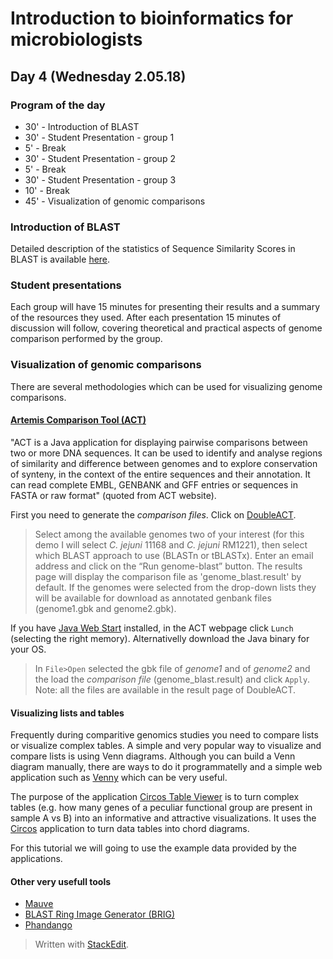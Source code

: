﻿# Introduction to bioinformatics for microbiologists

## Day 4 (Wednesday 2.05.18)

### Program of the day

* 30' - Introduction of BLAST
* 30' - Student Presentation - group 1
*   5' - Break 
* 30' - Student Presentation - group 2 
*   5' - Break
* 30' - Student Presentation - group 3
* 10' - Break
* 45' - Visualization of genomic comparisons

### Introduction of BLAST
Detailed description of the statistics of Sequence Similarity Scores in BLAST is available [here](https://www.ncbi.nlm.nih.gov/BLAST/tutorial/Altschul-1.html).
### Student presentations
Each group will have 15 minutes for presenting their results and a summary of the resources they used. After each presentation 15 minutes of discussion will follow, covering theoretical and practical aspects of genome comparison performed by the group.
### Visualization of genomic comparisons
There are several methodologies which can be used for visualizing genome comparisons. 
#### [Artemis Comparison Tool (ACT)](http://www.sanger.ac.uk/science/tools/artemis-comparison-tool-act)
"ACT is a Java application for displaying pairwise comparisons between two or more DNA sequences. It can be used to identify and analyse regions of similarity and difference between genomes and to explore conservation of synteny, in the context of the entire sequences and their annotation. It can read complete EMBL, GENBANK and GFF entries or sequences in FASTA or raw format" (quoted from ACT website).

First you need to generate the *comparison files*. Click on [DoubleACT](http://www.hpa-bioinfotools.org.uk/pise/double_actv2.html). 
> Select among the available genomes two of your interest (for this demo I will select *C. jejuni* 11168 and *C. jejuni* RM1221), then select which BLAST approach to use (BLASTn or tBLASTx). Enter an email address and click on the “Run genome-blast” button. The results page will display the comparison file as 'genome_blast.result' by default. If the genomes were selected from the drop-down lists they will be available for download as annotated genbank files (genome1.gbk and genome2.gbk). 

If you have [Java Web Start](http://www.oracle.com/technetwork/java/javase/tech/archive-download-142935.html) installed, in the ACT webpage click `Lunch` (selecting the right memory). Alternativelly download the Java binary for your OS. 
> In `File>Open` selected the gbk file of *genome1* and of *genome2* and the load the *comparison file* (genome_blast.result) and click `Apply`. Note: all the files are available in the result page of DoubleACT.

#### Visualizing lists and tables
Frequently during comparitive genomics studies you need to compare lists or visualize complex tables.
A simple and very popular way to visualize and compare lists is using Venn diagrams. Although you can build a Venn diagram manually, there are ways to do it programmatelly and a simple web application such as [Venny](http://bioinfogp.cnb.csic.es/tools/venny/) which can be very useful. 

The purpose of the application [Circos Table Viewer](http://mkweb.bcgsc.ca/tableviewer/) is to turn complex tables (e.g. how many genes of a peculiar functional group are present in sample A vs B) into an informative and attractive visualizations. It uses the [Circos](http://circos.ca/) application to turn data tables into chord diagrams. 

For this tutorial we will going to use the example data provided by the applications. 

#### Other very usefull tools
* [Mauve](http://darlinglab.org/mauve/mauve.html)
* [BLAST Ring Image Generator (BRIG)](http://brig.sourceforge.net/)
* [Phandango](https://github.com/jameshadfield/phandango)


> Written with [StackEdit](https://stackedit.io/).
